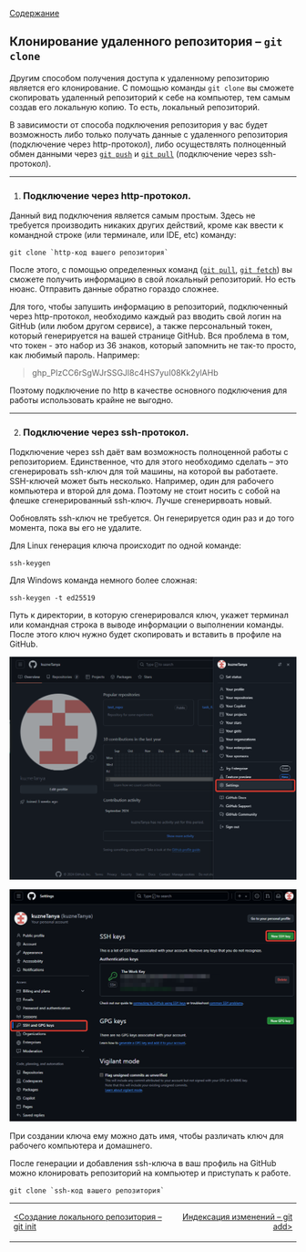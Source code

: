 [Содержание](./readme.md)

## Клонирование удаленного репозитория – `git clone`

Другим способом получения доступа к удаленному репозиторию является его клонирование. C помощью команды `git clone` вы сможете скопировать удаленный репозиторий к себе на компьютер, тем самым создав его локальную копию. То есть, локальный репозиторий.

В зависимости от способа подключения репозитория у вас будет возможность либо только получать данные с удаленного репозитория (подключение через http-протокол), либо осуществлять полноценный обмен данными через [`git push`](./push.md) и [`git pull`](./pull.md) (подключение через ssh-протокол).

***
1. ### Подключение через http-протокол.

Данный вид подключения является самым простым. Здесь не требуется производить никаких других действий, кроме как ввести к командной строке (или терминале, или IDE, etc) команду:

```
git clone `http-код вашего репозитория`
```

После этого, с помощью определенных команд ([`git pull`](./pull.md), [`git fetch`](./fetch.md)) вы сможете получить информацию в свой локальный репозиторий. Но есть нюанс. Отправить данные обратно гораздо сложнее.

Для того, чтобы запушить информацию в репозиторий, подключенный через http-протокол, необходимо каждый раз вводить свой логин на GitHub (или любом другом сервисе), а также персональный токен, который генерируется на вашей странице GitHub. Вся проблема в том, что токен - это набор из 36 знаков, который запомнить не так-то просто, как любимый пароль. Например:

>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

Поэтому подключение по http в качестве основного подключения для работы использовать крайне не выгодно.

***

2. ### Подключение через ssh-протокол.

Подключение через ssh даёт вам возможность полноценной работы с репозиторием. Единственное, что для этого необходимо сделать – это сгенерировать ssh-ключ для той машины, на которой вы работаете. SSH-ключей может быть несколько. Например, один для рабочего компьютера и второй для дома. Поэтому не стоит носить с собой на флешке сгенерированный ssh-ключ. Лучше сгенерирвоать новый.

Ообновлять ssh-ключ не требуется. Он генерируется один раз и до того момента, пока вы его не удалите.

Для Linux генерация ключа происходит по одной команде:

```
ssh-keygen
```

Для Windows команда немного более сложная:

```
ssh-keygen -t ed25519
```

Путь к директории, в которую сгенерировался ключ, укажет терминал или командная строка в выводе информации о выполнении команды. После этого ключ нужно будет скопировать и вставить в профиле на GitHub.

![Настройки](./assets/ssh1.png)

![SSH and GPG Keys](./assets/ssh2.png)

При создании ключа ему можно дать имя, чтобы различать ключ для рабочего компьютера и домашнего.

После генерации и добавления ssh-ключа в ваш профиль на GitHub можно клонировать репозиторий на компьютер и приступать к работе.

```
git clone `ssh-код вашего репозитория`
```

<table width="100%">
<td>

[<Создание локального репозитория – git init](./init.md)

</td>
<td>

<div style="text-align:right">

[Индексация изменений – git add>](./add.md)

</div>

</td>
</table>